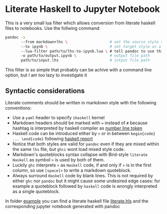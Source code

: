 # Literate Haskell to Jupyter Notebook

This is a very small lua filter which allows conversion from literate haskell files to notebooks. Use the follwing command:

```bash
pandoc -s                                      
       --from markdown+lhs \                   # set the source style as markdown with literate haskell rules
       --to ipynb \                            # set target style as a jupter notebook
       --lua-filter path/to/lhs-to-ipynb.lua \ # tell pandoc to use this lua filter. Pandoc includes a lua interpreter, so no need to extra deps.
       -o path/to/output.ipynb \               # output file path
       path/to/input.lhs                       # intput file path
```

This filter is so simple that probably can be achive with a command line option, but I am too lazy to investigate it

## Syntactic considerations

Literate comments should be written in markdown style with the following conventions:

- Use a `yaml` header to specify `ihaskell` kernel
- Markdown headers should be marked with `=` instead of `#` because hashtag is interpreted by haskell compiler as [number line token](https://pandoc.org/MANUAL.html#extension-literate_haskell)
- Haskell code can be introduced either by `>` or in between `begin{code} ... \end{code}` following [haskell report](https://www.haskell.org/onlinereport/literate.html)
- Notice that both styles are valid for `pandoc` even if they are mixed within the same `lhs` file, but `ghci` wont load mixed style code.
- Markdown's quoteblocks syntax collapse with Bird-style `literate Haskell` as symbol `>` is used by both of them.
- Luckily `ghc` interprets `>` as `Haskell` code, if and only if `>` is in the first column, so use `[space]>` to write a markdown quoteblock.
- Always surround `Haskell` code by blank lines. This is not required by either `ghc` nor `pandoc` but it might cause some undesired edge cases: for example a quoteblock followed by `haskell` code is wrongly interpreted as a single quoteblock.

In folder [example](./example) you can find a literate haskell file [literate.hls](./example/literate.hls) and the corresponding jupyter notebook generated with pandoc

